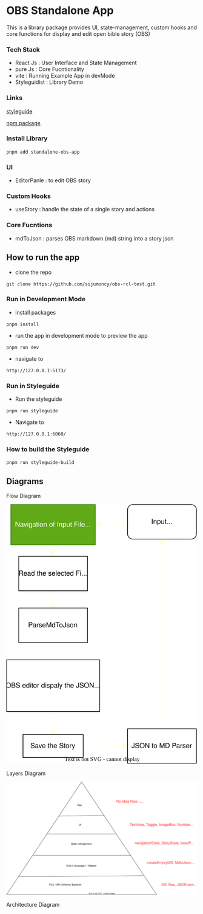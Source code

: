 # OBS Standalone App

This is a library package provides UI, state-management, custom hooks and core functions for display and edit open bible story (OBS)

### Tech Stack

- React Js : User Interface and State Management
- pure Js : Core Fucntionality
- vite : Running Example App in devMode
- Styleguidist : Library Demo

### Links

[styleguide](https://standalone-obs-rcl.netlify.app/)

[npm package](https://www.npmjs.com/package/standalone-obs-app)

### Install Library

```
pnpm add standalone-obs-app
```

### UI

- EditorPanle : to edit OBS story

### Custom Hooks

- useStory : handle the state of a single story and actions

### Core Fucntions

- mdToJson : parses OBS markdown (md) string into a story json

## How to run the app

- clone the repo

```
git clone https://github.com/sijumoncy/obs-rcl-test.git
```

### Run in Development Mode

- install packages

```
pnpm install
```

- run the app in development mode to preview the app

```
pnpm run dev
```

- navigate to

```
http://127.0.0.1:5173/
```

### Run in Styleguide

- Run the styleguide

```
pnpm run styleguide
```

- Navigate to

```
http://127.0.0.1:6060/
```

### How to build the Styleguide

```
pnpm run styleguide-build
```

## Diagrams

Flow Diagram

![Flow Diagram](./src/docs/obs-rcl-flow.drawio.svg)

Layers Diagram

![Layers Diagram](./src/docs/layers.drawio.svg)

Architecture Diagram
